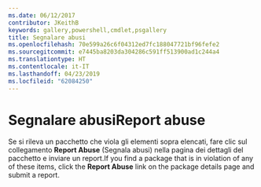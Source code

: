 ```yaml
---
ms.date: 06/12/2017
contributor: JKeithB
keywords: gallery,powershell,cmdlet,psgallery
title: Segnalare abusi
ms.openlocfilehash: 70e599a26c6f04312ed7fc188047721bf96fefe2
ms.sourcegitcommit: e7445ba8203da304286c591ff513900ad1c244a4
ms.translationtype: HT
ms.contentlocale: it-IT
ms.lasthandoff: 04/23/2019
ms.locfileid: "62084250"
---
```

# <a name="report-abuse"></a><span data-ttu-id="03c50-103">Segnalare abusi</span><span class="sxs-lookup"><span data-stu-id="03c50-103">Report abuse</span></span>

<span data-ttu-id="03c50-104">Se si rileva un pacchetto che viola gli elementi sopra elencati, fare clic sul collegamento **Report Abuse** (Segnala abusi) nella pagina dei dettagli del pacchetto e inviare un report.</span><span class="sxs-lookup"><span data-stu-id="03c50-104">If you find a package that is in violation of any of these items, click the **Report Abuse** link on the package details page and submit a report.</span></span>
